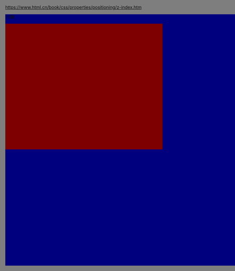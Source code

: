 https://www.html.cn/book/css/properties/positioning/z-index.htm

<!DOCTYPE html>
<html>
<head>
	<title>z-index</title>
	<style type="text/css">
		.masker {
			background-color: rgba(0,0,0, 0.5);
			position: fixed;
			top: 0;
			right: 0;
			bottom: 0;
			left: 0;
			z-index: 10;
		}
		.parent {
			width: 1000px;
			height: 800px;
			background-color: blue;
			position: absolute;
			z-index: 9;
		}
		.parent:before {
			content: "llllllll";
			display: block;
			height: 30px;
		}
		.child {
			width: 500px;
			height: 400px;
			background-color: red;
			position: absolute;
			z-index: 11;
		}
	</style>
</head>
<body>
	<div class="parent">
		<div class="child"></div>
	</div>
	<div class="masker"></div>
</body>
</html>

